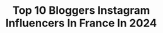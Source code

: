 ---
title: Top 10 Bloggers Instagram Influencers In France In 2024
description: >-
  Find top bloggers Instagram influencers in France in 2024. Most popular hashtags: #travel #voyage #reelsinstagram #homedecor.
platform: Instagram
hits: 856
text_top: Identify the top-rated Instagram influencers on inBeat.
text_bottom: Our database aggregates 856 Instagram influencers like this in France for you to work with.
profiles:
  - username: "travelwithmeyl"
    fullname: >-
      Meylanie Chevillie
    bio: >-
      Mélanie - French Traveller & Blogger 46 pays 🌎 📍 Slovénie 🇸🇮 📸: Sony a7iii et iPhone 14 ProMax 🚁: Drone Mavic air2s & Mini 3 Pro
    location: "France"
    followers: 73068
    engagement: 406
    commentsToLikes: 0.245984
    id: ckap1c0petxqf0i78xenbuc8m
    verified: false
    hashtags: "#roadtrip, #visitalbania, #voyage, #lisbonne"
  - username: "iznowgood_"
    fullname: >-
      Iznowgood // Céline
    bio: >-
      📙 Autrice de Mon dressing heureux (Hachette) 🌹 Ethical fashion blogger 🌹 🌏 Slow World Tour (no plane) 🌿 #fairfashion #slowtravel
    location: "France"
    followers: 74953
    engagement: 400
    commentsToLikes: 0.106999
    id: ck14gfy9e510r0i19ba9o21ps
    verified: false
    hashtags: "#slowlife, #slowliving, #vanlifestyle, #vanlifefrance"
  - username: "paris_with_lily"
    fullname: >-
      Lily, eat girl 🍔🧁
    bio: >-
      Food blogger ✨ À la découverte des meilleurs restaurants 🍴 📸 Community Manager📱 📍Paris
    location: "France"
    followers: 23510
    engagement: 471
    commentsToLikes: 0.028196
    id: ckaory8lwpb600i78trpfrh4w
    verified: false
    hashtags: "#patisserieparis, #foodblogger, #foodporn, #yummy"
  - username: "isnata_sun"
    fullname: >-
      Isnata 🌞
    bio: >-
      DIY ◦ Deco ◦ Lifestyle ◦ Upcycling 👉 Youtuber & Blogger 💫 Blog : www.byisnata.com 📩 isnata@hotmail.fr 📍Cannes 🔻Dernière vidéo🔻
    location: "France"
    followers: 17088
    engagement: 537
    commentsToLikes: 0.063925
    id: cla8zth3ar53z0i231tjw5g01
    verified: false
    hashtags: "#recup, #diyblogger, #noel2021, #madeinfrance"
  - username: "prettylittlefawn"
    fullname: >-
      Courtney Halverson
    bio: >-
      Actress + Blogger | NY “You’ll never regret romanticizing your life.” cinematic, romantic, & dreamy @maisonmiette | courtney@prettylittlefawn.com
    location: "France"
    followers: 450366
    engagement: 388
    commentsToLikes: 0.025899
    id: ck0ttlrii39nx0i19htkv6vf1
    verified: true
    hashtags: "#parisianstyle, #feminineenergy, #romanticstyle, #darkacademia"
  - username: "coketstyle"
    fullname: >-
      COKETstyle  👒 יהודית קוקט
    bio: >-
      קצת ממני • ומהצבע שלי🎨 Modest Fashion Blogger ⤵️מוזמנים לבלוג שלי✏📝
    location: "France"
    followers: 10031
    engagement: 285
    commentsToLikes: 0.279771
    id: ck13b13out6820i19hy6rxsyh
    verified: false
    hashtags: "#konmarie, #marikondo, #smartquotes, #fashionstylists"
  - username: "briesoldo"
    fullname: >-
      Brigita Soldo 👒
    bio: >-
      Travel Photographer & Blogger · Creative Content Creator ✎ brie@capturingourdays.com ↟ Belgium
    location: "France"
    followers: 100012
    engagement: 268
    commentsToLikes: 0.022507
    id: ck14h3d3s8cdv0i19qj4bbal5
    verified: false
    hashtags: "#ad"
  - username: "akasa.skincare"
    fullname: >-
      Maria Valeria Guerra
    bio: >-
      Cosmetóloga, internacionalista y beauty blogger Te doy tips sobre belleza y bienestar Beauty traveler Info akasa.skincare@gmail.com
    location: "France"
    followers: 157593
    engagement: 235
    commentsToLikes: 0.073725
    id: ck5qad0cvfr7d0i110kzww7ch
    verified: false
    hashtags: "#tipsdebelleza, #cuidadodelapiel, #cuidadofacial, #reelitfeelit"
  - username: "alicia.desprets"
    fullname: >-
      Alicia
    bio: >-
      • French Mum 👧🏻👦🏻 • Blogger & Traveler 🌏 • Consultante & social media manager freelance💻 #family #travels 📍Paris
    location: "France"
    followers: 13319
    engagement: 213
    commentsToLikes: 0.100356
    id: clof73sfvndvj0j086isu2xhx
    verified: false
    hashtags: "#voyageenfamille, #ilescanaries, #hamn, #lesvoyagesdalicia"
  - username: "belge_une_fois"
    fullname: >-
      Belge une fois
    bio: >-
      💛 | Natacha & Arthur ✍🏻 | Content creator / Bloggers 🇧🇪 📍 | Concept Store in Brussels 🇧🇪 ✂️ | The brand Belge une fois 📎 | www.belgeunefois.be
    location: "France"
    followers: 23726
    engagement: 182
    commentsToLikes: 0.149127
    id: ck6uhdx6g8jzx0j71q5fwy9u1
    verified: false
    hashtags: "#brussels, #paysage, #blogvoyage, #voyagedereve"
---